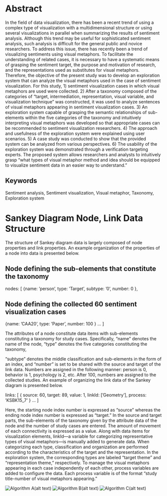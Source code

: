 <!-- # Getting Started with Create React App

This project was bootstrapped with [Create React App](https://github.com/facebook/create-react-app).

## Available Scripts

In the project directory, you can run:

### `npm start`

Runs the app in the development mode.\
Open [http://localhost:3000](http://localhost:3000) to view it in the browser.

The page will reload if you make edits.\
You will also see any lint errors in the console.

### `npm test`

Launches the test runner in the interactive watch mode.\
See the section about [running tests](https://facebook.github.io/create-react-app/docs/running-tests) for more information.

### `npm run build`

Builds the app for production to the `build` folder.\
It correctly bundles React in production mode and optimizes the build for the best performance.

The build is minified and the filenames include the hashes.\
Your app is ready to be deployed!

See the section about [deployment](https://facebook.github.io/create-react-app/docs/deployment) for more information.

### `npm run eject`

**Note: this is a one-way operation. Once you `eject`, you can’t go back!**

If you aren’t satisfied with the build tool and configuration choices, you can `eject` at any time. This command will remove the single build dependency from your project.

Instead, it will copy all the configuration files and the transitive dependencies (webpack, Babel, ESLint, etc) right into your project so you have full control over them. All of the commands except `eject` will still work, but they will point to the copied scripts so you can tweak them. At this point you’re on your own.

You don’t have to ever use `eject`. The curated feature set is suitable for small and middle deployments, and you shouldn’t feel obligated to use this feature. However we understand that this tool wouldn’t be useful if you couldn’t customize it when you are ready for it.

## Learn More

You can learn more in the [Create React App documentation](https://facebook.github.io/create-react-app/docs/getting-started).

To learn React, check out the [React documentation](https://reactjs.org/). -->

# Abstract

In the field of data visualization, there has been a recent trend of using a complex type of visualization with a multidimensional structure or using several visualizations in parallel when summarizing the results of sentiment analysis. Although this trend may be useful for sophisticated sentiment analysis, such analysis is difficult for the general public and novice researchers. To address this issue, there has recently been a trend of visualizing sentiments using visual metaphors. To facilitate the understanding of related cases, it is necessary to have a systematic means of grasping the sentiment target, the purpose and motivation of research, and the representations used as substitutes for visual metaphors. Therefore, the objective of the present study was to develop an exploration system that can analyze the visual metaphors used in the case of sentiment visualization. For this study, 1) sentiment visualization cases in which visual metaphors are used were collected. 2) After a taxonomy composed of the categories of “target, intermediation, representation, visual variable, and visualization technique” was constructed, it was used to analyze sentences of visual metaphors appearing in sentiment visualization cases. 3) An exploration system capable of grasping the semantic relationships of sub-elements within the five categories of the taxonomy and intuitively interpreting visual metaphors was developed so that appropriate cases can be recommended to sentiment visualization researchers. 4) The approach and usefulness of the exploration system were explained using user scenarios. 5) A case study was conducted to show that the provided system can be analyzed from various perspectives. 6) The usability of the exploration system was demonstrated through a verification targeting experts. The proposed system allows researchers and analysts to intuitively grasp “what types of visual metaphor method and idea should be equipped to visualize sentiment data in an easier way to understand.”

## Keywords

Sentiment analysis, Sentiment visualization, Visual metaphor, Taxonomy, Exploration system

# Sankey Diagram Node, Link Data Structure

The structure of Sankey diagram data is largely composed of node properties and link properties. An example organization of the properties of a node into data is presented below.

## Node defining the sub-elements that constitute the taxonomy

nodes: [
{name: ’person’,
type: ’Target’,
subtype: ’0’,
number: 0
},

## Node defining the collected 60 sentiment visualization cases

{name: ’CAA20’,
type: ’Paper’,
number: 100
} ...
]

The attributes of a node constitute data items with sub-elements constituting a taxonomy for study cases. Specifically, “name” denotes the name of the node, “type” denotes the five categories constituting the taxonomy,

“subtype” denotes the middle classification and sub-elements in the form of an index, and “number” is set to be shared with the source and target of the link data. Numbers are assigned in the following manner: person is 0, behavior is 1, psychology is 2, etc. After 100, numbers are assigned to the collected studies.
An example of organizing the link data of the Sankey diagram is presented below.

links: [
{
source: 60,
target: 89,
value: 1,
linkId: [’Geometry’],
process: ’KSBK15_7’
} ...
]

Here, the starting node index number is expressed as “source” whereas the ending node index number is expressed as “target.” In the source and target parts, the sub-elements of the taxonomy given by the attribute data of the node and the number of study cases are entered. The amount of movement of each connectivity is expressed as a value. Along with data items for visualization elements, linkId—a variable for categorizing representative types of visual metaphors—is manually added to generate data. When categorizing each type, classification and organization are performed according to the characteristics of the target and the representation. In the exploration system, the corresponding types are labeled “target theme” and “representation theme,” respectively. To manage the visual metaphors appearing in each case independently of each other, process variables are added to configure the data. Each process variable is of the format “study title-number of visual metaphors appearing.”

![Algorithm A(alt text)](../metaphorVis/images/Algorithm%20A.jpg)
![Algorithm B(alt text)](../metaphorVis/images/Algorithm%20B.jpg)
![Algorithm C(alt text)](../metaphorVis/images/Algorithm%20C.jpg)
